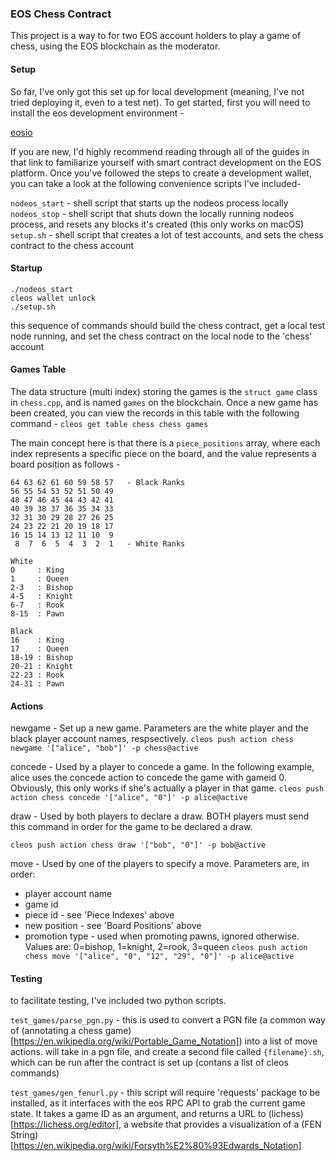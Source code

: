 ### EOS Chess Contract

This project is a way to for two EOS account holders to play a game of chess, using the EOS blockchain as the moderator.

#### Setup

So far, I've only got this set up for local development (meaning, I've not tried deploying it, even to a test net).  To get started, first you will need to install the eos development environment -

[eosio](https://developers.eos.io/eosio-home/docs/getting-the-software)

If you are new, I'd highly recommend reading through all of the guides in that link to familiarize yourself with smart contract development on the EOS platform.  Once you've followed the steps to create a development wallet, you can take a look at the following convenience scripts I've included-

`nodeos_start` - shell script that starts up the nodeos process locally
`nodeos_stop` - shell script that shuts down the locally running nodeos process, and resets any blocks it's created (this only works on macOS)
`setup.sh` - shell script that creates a lot of test accounts, and sets the chess contract to the chess account

#### Startup
```eosio-cpp -o chess.wasm chess.cpp --abigen
./nodeos_start
cleos wallet unlock
./setup.sh
```
this sequence of commands should build the chess contract, get a local test node running, and set the chess contract on the local node to the 'chess' account

#### Games Table
The data structure (multi index) storing the games is the `struct game` class in `chess.cpp`, and is named `games` on the blockchain.  Once a new game has been created, you can view the records in this table with the following command -
```cleos get table chess chess games```

The main concept here is that there is a `piece_positions` array, where each index represents a specific piece on the board, and the value represents a board position as follows -

```Board Positions
64 63 62 61 60 59 58 57   - Black Ranks
56 55 54 53 52 51 50 49
48 47 46 45 44 43 42 41
40 39 38 37 36 35 34 33
32 31 30 29 28 27 26 25
24 23 22 21 20 19 18 17
16 15 14 13 12 11 10  9
 8  7  6  5  4  3  2  1   - White Ranks
```

```Piece Indexes
White
0     : King
1     : Queen
2-3   : Bishop
4-5   : Knight
6-7   : Rook
8-15  : Pawn

Black
16    : King
17    : Queen
18-19 : Bishop
20-21 : Knight
22-23 : Rook
24-31 : Pawn
```

#### Actions
newgame - Set up a new game.  Parameters are the white player and the black player account names, respsectively.
```cleos push action chess newgame '["alice", "bob"]' -p chess@active```

concede - Used by a player to concede a game.  In the following example, alice uses the concede action to concede the game with gameid 0.  Obviously, this only works if she's actually a player in that game.
```cleos push action chess concede '["alice", "0"]' -p alice@active```

draw - Used by both players to declare a draw.  BOTH players must send this command in order for the game to be declared a draw.
```cleos push action chess draw '["alice", "0"]' -p alice@active
cleos push action chess draw '["bob", "0"]' -p bob@active
```

move - Used by one of the players to specify a move.  Parameters are, in order:
- player account name
- game id
- piece id - see 'Piece Indexes' above
- new position - see 'Board Positions' above
- promotion type - used when promoting pawns, ignored otherwise.  Values are: 0=bishop, 1=knight, 2=rook, 3=queen
```cleos push action chess move '["alice", "0", "12", "29", "0"]' -p alice@active```

#### Testing
to facilitate testing, I've included two python scripts.

`test_games/parse_pgn.py` - this is used to convert a PGN file (a common way of (annotating a chess game)[https://en.wikipedia.org/wiki/Portable_Game_Notation]) into a list of move actions.  will take in a pgn file, and create a second file called `{filename}.sh`, which can be run after the contract is set up (contans a list of cleos commands)

`test_games/gen_fenurl.py` - this script will require 'requests' package to be installed, as it interfaces with the eos RPC API to grab the current game state.  It takes a game ID as an argument, and returns a URL to (lichess)[https://lichess.org/editor], a website that provides a visualization of a (FEN String)[https://en.wikipedia.org/wiki/Forsyth%E2%80%93Edwards_Notation]





